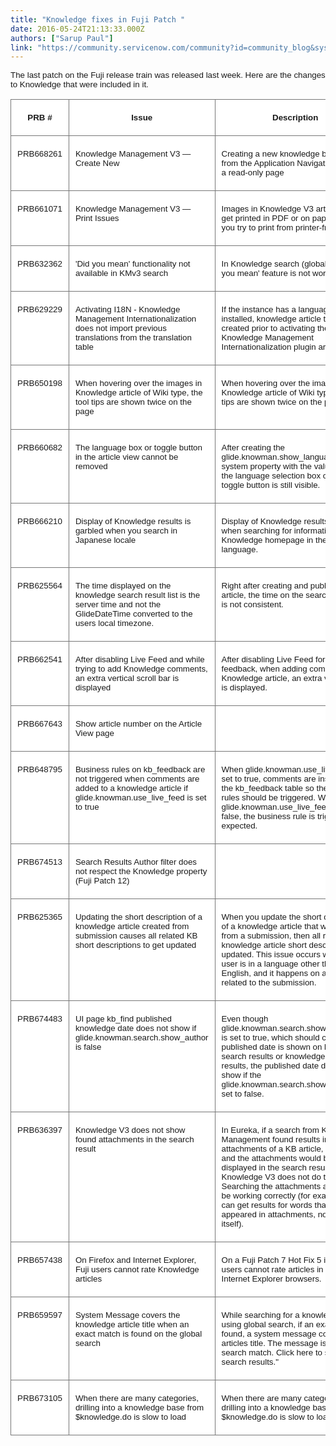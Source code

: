 ```yaml
---
title: "Knowledge fixes in Fuji Patch "
date: 2016-05-24T21:13:33.000Z
authors: ["Sarup Paul"]
link: "https://community.servicenow.com/community?id=community_blog&sys_id=936caea1dbd0dbc01dcaf3231f961960"
---
```

<p><span style="font-family: arial, helvetica, sans-serif; font-size: 10pt;"> The last patch on the Fuji release train was released last week. Here are the changes to Knowledge that were included in it.</span></p><p></p><p></p><table border="1" cellpadding="0" cellspacing="0" style="border: none; background: white;"><tbody><tr><td style="border: solid #777777 1.0pt; padding: 3.75pt 7.5pt 3.75pt 7.5pt;" valign="top"><p align="center" style="text-align: center;"><span style="font-size: 10pt; font-family: arial, helvetica, sans-serif;"><strong>PRB #</strong></span></p></td><td style="border: solid #777777 1.0pt; border-left: none; padding: 3.75pt 7.5pt 3.75pt 7.5pt;" valign="top"><p align="center" style="text-align: center;"><span style="font-size: 10pt; font-family: arial, helvetica, sans-serif;"><strong>Issue</strong></span></p></td><td style="border: solid #777777 1.0pt; border-left: none; padding: 3.75pt 7.5pt 3.75pt 7.5pt;" valign="top"><p align="center" style="text-align: center;"><span style="font-size: 10pt; font-family: arial, helvetica, sans-serif;"><strong>Description</strong></span></p></td></tr><tr><td style="border: solid #777777 1.0pt; border-top: none; padding: 3.75pt 7.5pt 3.75pt 7.5pt;" valign="top"><p style="text-align: justify;"><span style="font-size: 10pt; font-family: arial, helvetica, sans-serif;">PRB668261</span></p></td><td style="border-top: none; border-left: none; border-bottom: solid #777777 1.0pt; border-right: solid #777777 1.0pt; padding: 3.75pt 7.5pt 3.75pt 7.5pt;" valign="top"><p><span style="font-size: 10pt; font-family: arial, helvetica, sans-serif;">Knowledge Management V3 — Create New </span></p></td><td style="border-top: none; border-left: none; border-bottom: solid #777777 1.0pt; border-right: solid #777777 1.0pt; padding: 3.75pt 7.5pt 3.75pt 7.5pt;" valign="top"><p><span style="font-size: 10pt; font-family: arial, helvetica, sans-serif;">Creating a new knowledge base article from the Application Navigator leads to a read-only page</span></p></td></tr><tr><td style="border: solid #777777 1.0pt; border-top: none; padding: 3.75pt 7.5pt 3.75pt 7.5pt;" valign="top"><p style="text-align: justify;"><span style="font-size: 10pt; font-family: arial, helvetica, sans-serif;">PRB661071</span></p></td><td style="border-top: none; border-left: none; border-bottom: solid #777777 1.0pt; border-right: solid #777777 1.0pt; padding: 3.75pt 7.5pt 3.75pt 7.5pt;" valign="top"><p><span style="font-size: 10pt; font-family: arial, helvetica, sans-serif;">Knowledge Management V3 — Print Issues</span></p></td><td style="border-top: none; border-left: none; border-bottom: solid #777777 1.0pt; border-right: solid #777777 1.0pt; padding: 3.75pt 7.5pt 3.75pt 7.5pt;" valign="top"><p><span style="font-size: 10pt; font-family: arial, helvetica, sans-serif;">Images in Knowledge V3 articles do not get printed in PDF or on paper when you try to print from printer-friendly view</span></p></td></tr><tr><td style="border: solid #777777 1.0pt; border-top: none; padding: 3.75pt 7.5pt 3.75pt 7.5pt;" valign="top"><p style="text-align: justify;"><span style="font-size: 10pt; font-family: arial, helvetica, sans-serif;">PRB632362</span></p></td><td style="border-top: none; border-left: none; border-bottom: solid #777777 1.0pt; border-right: solid #777777 1.0pt; padding: 3.75pt 7.5pt 3.75pt 7.5pt;" valign="top"><p><span style="font-size: 10pt; font-family: arial, helvetica, sans-serif;">'Did you mean' functionality not available in KMv3 search</span></p></td><td style="border-top: none; border-left: none; border-bottom: solid #777777 1.0pt; border-right: solid #777777 1.0pt; padding: 3.75pt 7.5pt 3.75pt 7.5pt;" valign="top"><p><span style="font-size: 10pt; font-family: arial, helvetica, sans-serif;">In Knowledge search (global), the 'Did you mean' feature is not working.</span></p></td></tr><tr><td style="border: solid #777777 1.0pt; border-top: none; padding: 3.75pt 7.5pt 3.75pt 7.5pt;" valign="top"><p style="text-align: justify;"><span style="font-size: 10pt; font-family: arial, helvetica, sans-serif;">PRB629229</span></p></td><td style="border-top: none; border-left: none; border-bottom: solid #777777 1.0pt; border-right: solid #777777 1.0pt; padding: 3.75pt 7.5pt 3.75pt 7.5pt;" valign="top"><p><span style="font-size: 10pt; font-family: arial, helvetica, sans-serif;">Activating I18N - Knowledge Management Internationalization does not import previous translations from the translation table</span></p></td><td style="border-top: none; border-left: none; border-bottom: solid #777777 1.0pt; border-right: solid #777777 1.0pt; padding: 3.75pt 7.5pt 3.75pt 7.5pt;" valign="top"><p><span style="font-size: 10pt; font-family: arial, helvetica, sans-serif;">If the instance has a language plugin installed, knowledge article translations created prior to activating the I18N - Knowledge Management Internationalization plugin are lost.</span></p><p><span style="font-size: 10pt; font-family: arial, helvetica, sans-serif;"> </span></p></td></tr><tr><td style="border: solid #777777 1.0pt; border-top: none; padding: 3.75pt 7.5pt 3.75pt 7.5pt;" valign="top"><p style="text-align: justify;"><span style="font-size: 10pt; font-family: arial, helvetica, sans-serif;">PRB650198</span></p></td><td style="border-top: none; border-left: none; border-bottom: solid #777777 1.0pt; border-right: solid #777777 1.0pt; padding: 3.75pt 7.5pt 3.75pt 7.5pt;" valign="top"><p><span style="font-size: 10pt; font-family: arial, helvetica, sans-serif;">When hovering over the images in Knowledge article of Wiki type, the tool tips are shown twice on the page</span></p></td><td style="border-top: none; border-left: none; border-bottom: solid #777777 1.0pt; border-right: solid #777777 1.0pt; padding: 3.75pt 7.5pt 3.75pt 7.5pt;" valign="top"><p><span style="font-size: 10pt; font-family: arial, helvetica, sans-serif;">When hovering over the images in Knowledge article of Wiki type, the tool tips are shown twice on the page</span></p></td></tr><tr><td style="border: solid #777777 1.0pt; border-top: none; padding: 3.75pt 7.5pt 3.75pt 7.5pt;" valign="top"><p style="text-align: justify;"><span style="font-size: 10pt; font-family: arial, helvetica, sans-serif;">PRB660682</span></p></td><td style="border-top: none; border-left: none; border-bottom: solid #777777 1.0pt; border-right: solid #777777 1.0pt; padding: 3.75pt 7.5pt 3.75pt 7.5pt;" valign="top"><p><span style="font-size: 10pt; font-family: arial, helvetica, sans-serif;">The language box or toggle button in the article view cannot be removed</span></p></td><td style="border-top: none; border-left: none; border-bottom: solid #777777 1.0pt; border-right: solid #777777 1.0pt; padding: 3.75pt 7.5pt 3.75pt 7.5pt;" valign="top"><p><span style="font-size: 10pt; font-family: arial, helvetica, sans-serif;">After creating the glide.knowman.show_language_options system property with the value 'false', the language selection box or language toggle button is still visible.</span></p><p><span style="font-size: 10pt; font-family: arial, helvetica, sans-serif;"> </span></p></td></tr><tr><td style="border: solid #777777 1.0pt; border-top: none; padding: 3.75pt 7.5pt 3.75pt 7.5pt;" valign="top"><p style="text-align: justify;"><span style="font-size: 10pt; font-family: arial, helvetica, sans-serif;">PRB666210</span></p></td><td style="border-top: none; border-left: none; border-bottom: solid #777777 1.0pt; border-right: solid #777777 1.0pt; padding: 3.75pt 7.5pt 3.75pt 7.5pt;" valign="top"><p><span style="font-size: 10pt; font-family: arial, helvetica, sans-serif;">Display of Knowledge results is garbled when you search in Japanese locale</span></p></td><td style="border-top: none; border-left: none; border-bottom: solid #777777 1.0pt; border-right: solid #777777 1.0pt; padding: 3.75pt 7.5pt 3.75pt 7.5pt;" valign="top"><p><span style="font-size: 10pt; font-family: arial, helvetica, sans-serif;">Display of Knowledge results is garbled when searching for information from the Knowledge homepage in the Japanese language.</span></p><p><span style="font-size: 10pt; font-family: arial, helvetica, sans-serif;"> </span></p></td></tr><tr><td style="border: solid #777777 1.0pt; border-top: none; padding: 3.75pt 7.5pt 3.75pt 7.5pt;" valign="top"><p style="text-align: justify;"><span style="font-size: 10pt; font-family: arial, helvetica, sans-serif;">PRB625564</span></p></td><td style="border-top: none; border-left: none; border-bottom: solid #777777 1.0pt; border-right: solid #777777 1.0pt; padding: 3.75pt 7.5pt 3.75pt 7.5pt;" valign="top"><p><span style="font-size: 10pt; font-family: arial, helvetica, sans-serif;">The time displayed on the knowledge search result list is the server time and not the GlideDateTime converted to the users local timezone.</span></p></td><td style="border-top: none; border-left: none; border-bottom: solid #777777 1.0pt; border-right: solid #777777 1.0pt; padding: 3.75pt 7.5pt 3.75pt 7.5pt;" valign="top"><p><span style="font-size: 10pt; font-family: arial, helvetica, sans-serif;">Right after creating and publishing an article, the time on the search result list is not consistent.</span></p><p><span style="font-size: 10pt; font-family: arial, helvetica, sans-serif;"> </span></p></td></tr><tr><td style="border: solid #777777 1.0pt; border-top: none; padding: 3.75pt 7.5pt 3.75pt 7.5pt;" valign="top"><p style="text-align: justify;"><span style="font-size: 10pt; font-family: arial, helvetica, sans-serif;">PRB662541</span></p></td><td style="border-top: none; border-left: none; border-bottom: solid #777777 1.0pt; border-right: solid #777777 1.0pt; padding: 3.75pt 7.5pt 3.75pt 7.5pt;" valign="top"><p><span style="font-size: 10pt; font-family: arial, helvetica, sans-serif;">After disabling Live Feed and while trying to add Knowledge comments, an extra vertical scroll bar is displayed</span></p></td><td style="border-top: none; border-left: none; border-bottom: solid #777777 1.0pt; border-right: solid #777777 1.0pt; padding: 3.75pt 7.5pt 3.75pt 7.5pt;" valign="top"><p><span style="font-size: 10pt; font-family: arial, helvetica, sans-serif;">After disabling Live Feed for Knowledge feedback, when adding comments to Knowledge article, an extra vertical bar is displayed.</span></p><p><span style="font-size: 10pt; font-family: arial, helvetica, sans-serif;"> </span></p></td></tr><tr><td style="border: solid #777777 1.0pt; border-top: none; padding: 3.75pt 7.5pt 3.75pt 7.5pt;" valign="top"><p style="text-align: justify;"><span style="font-size: 10pt; font-family: arial, helvetica, sans-serif;">PRB667643</span></p></td><td style="border-top: none; border-left: none; border-bottom: solid #777777 1.0pt; border-right: solid #777777 1.0pt; padding: 3.75pt 7.5pt 3.75pt 7.5pt;" valign="top"><p><span style="font-size: 10pt; font-family: arial, helvetica, sans-serif;">Show article number on the Article View page</span></p></td><td style="border-top: none; border-left: none; border-bottom: solid #777777 1.0pt; border-right: solid #777777 1.0pt; padding: 3.75pt 7.5pt 3.75pt 7.5pt;" valign="top"><p><span style="font-size: 10pt; font-family: arial, helvetica, sans-serif;"> </span></p></td></tr><tr><td style="border: solid #777777 1.0pt; border-top: none; padding: 3.75pt 7.5pt 3.75pt 7.5pt;" valign="top"><p style="text-align: justify;"><span style="font-size: 10pt; font-family: arial, helvetica, sans-serif;">PRB648795</span></p></td><td style="border-top: none; border-left: none; border-bottom: solid #777777 1.0pt; border-right: solid #777777 1.0pt; padding: 3.75pt 7.5pt 3.75pt 7.5pt;" valign="top"><p><span style="font-size: 10pt; font-family: arial, helvetica, sans-serif;">Business rules on kb_feedback are not triggered when comments are added to a knowledge article if glide.knowman.use_live_feed is set to true</span></p></td><td style="border-top: none; border-left: none; border-bottom: solid #777777 1.0pt; border-right: solid #777777 1.0pt; padding: 3.75pt 7.5pt 3.75pt 7.5pt;" valign="top"><p><span style="font-size: 10pt; font-family: arial, helvetica, sans-serif;">When glide.knowman.use_live_feed is set to true, comments are inserted to the kb_feedback table so the business rules should be triggered. When the glide.knowman.use_live_feed is set to false, the business rule is triggered as expected.</span></p><p><span style="font-size: 10pt; font-family: arial, helvetica, sans-serif;"> </span></p></td></tr><tr><td style="border: solid #777777 1.0pt; border-top: none; padding: 3.75pt 7.5pt 3.75pt 7.5pt;" valign="top"><p style="text-align: justify;"><span style="font-size: 10pt; font-family: arial, helvetica, sans-serif;">PRB674513</span></p></td><td style="border-top: none; border-left: none; border-bottom: solid #777777 1.0pt; border-right: solid #777777 1.0pt; padding: 3.75pt 7.5pt 3.75pt 7.5pt;" valign="top"><p><span style="font-size: 10pt; font-family: arial, helvetica, sans-serif;">Search Results Author filter does not respect the Knowledge property (Fuji Patch 12)</span></p></td><td style="border-top: none; border-left: none; border-bottom: solid #777777 1.0pt; border-right: solid #777777 1.0pt; padding: 3.75pt 7.5pt 3.75pt 7.5pt;" valign="top"><p><span style="font-size: 10pt; font-family: arial, helvetica, sans-serif;"> </span></p></td></tr><tr><td style="border: solid #777777 1.0pt; border-top: none; padding: 3.75pt 7.5pt 3.75pt 7.5pt;" valign="top"><p style="text-align: justify;"><span style="font-size: 10pt; font-family: arial, helvetica, sans-serif;">PRB625365</span></p></td><td style="border-top: none; border-left: none; border-bottom: solid #777777 1.0pt; border-right: solid #777777 1.0pt; padding: 3.75pt 7.5pt 3.75pt 7.5pt;" valign="top"><p><span style="font-size: 10pt; font-family: arial, helvetica, sans-serif;">Updating the short description of a knowledge article created from submission causes all related KB short descriptions to get updated</span></p></td><td style="border-top: none; border-left: none; border-bottom: solid #777777 1.0pt; border-right: solid #777777 1.0pt; padding: 3.75pt 7.5pt 3.75pt 7.5pt;" valign="top"><p><span style="font-size: 10pt; font-family: arial, helvetica, sans-serif;">When you update the short description of a knowledge article that was created from a submission, then all related knowledge article short descriptions get updated. This issue occurs when the user is in a language other than English, and it happens on all articles related to the submission.</span></p><p><span style="font-size: 10pt; font-family: arial, helvetica, sans-serif;"> </span></p></td></tr><tr><td style="border: solid #777777 1.0pt; border-top: none; padding: 3.75pt 7.5pt 3.75pt 7.5pt;" valign="top"><p style="text-align: justify;"><span style="font-size: 10pt; font-family: arial, helvetica, sans-serif;">PRB674483</span></p></td><td style="border-top: none; border-left: none; border-bottom: solid #777777 1.0pt; border-right: solid #777777 1.0pt; padding: 3.75pt 7.5pt 3.75pt 7.5pt;" valign="top"><p><span style="font-size: 10pt; font-family: arial, helvetica, sans-serif;">UI page kb_find published knowledge date does not show if glide.knowman.search.show_author is false</span></p></td><td style="border-top: none; border-left: none; border-bottom: solid #777777 1.0pt; border-right: solid #777777 1.0pt; padding: 3.75pt 7.5pt 3.75pt 7.5pt;" valign="top"><p><span style="font-size: 10pt; font-family: arial, helvetica, sans-serif;">Even though glide.knowman.search.show_published is set to true, which should control if the published date is shown on kb_find search results or knowledge home page results, the published date does not show if the glide.knowman.search.show_author is set to false.</span></p><p><span style="font-size: 10pt; font-family: arial, helvetica, sans-serif;"> </span></p></td></tr><tr><td style="border: solid #777777 1.0pt; border-top: none; padding: 3.75pt 7.5pt 3.75pt 7.5pt;" valign="top"><p style="text-align: justify;"><span style="font-size: 10pt; font-family: arial, helvetica, sans-serif;">PRB636397</span></p></td><td style="border-top: none; border-left: none; border-bottom: solid #777777 1.0pt; border-right: solid #777777 1.0pt; padding: 3.75pt 7.5pt 3.75pt 7.5pt;" valign="top"><p><span style="font-size: 10pt; font-family: arial, helvetica, sans-serif;">Knowledge V3 does not show found attachments in the search result</span></p></td><td style="border-top: none; border-left: none; border-bottom: solid #777777 1.0pt; border-right: solid #777777 1.0pt; padding: 3.75pt 7.5pt 3.75pt 7.5pt;" valign="top"><p><span style="font-size: 10pt; font-family: arial, helvetica, sans-serif;">In Eureka, if a search from Knowledge Management found results in the attachments of a KB article, the article and the attachments would be displayed in the search results. Knowledge V3 does not do this. Searching the attachments appears to be working correctly (for example, users can get results for words that only appeared in attachments, not the article itself).</span></p></td></tr><tr><td style="border: solid #777777 1.0pt; border-top: none; padding: 3.75pt 7.5pt 3.75pt 7.5pt;" valign="top"><p style="text-align: justify;"><span style="font-size: 10pt; font-family: arial, helvetica, sans-serif;">PRB657438</span></p></td><td style="border-top: none; border-left: none; border-bottom: solid #777777 1.0pt; border-right: solid #777777 1.0pt; padding: 3.75pt 7.5pt 3.75pt 7.5pt;" valign="top"><p><span style="font-size: 10pt; font-family: arial, helvetica, sans-serif;">On Firefox and Internet Explorer, Fuji users cannot rate Knowledge articles</span></p></td><td style="border-top: none; border-left: none; border-bottom: solid #777777 1.0pt; border-right: solid #777777 1.0pt; padding: 3.75pt 7.5pt 3.75pt 7.5pt;" valign="top"><p><span style="font-size: 10pt; font-family: arial, helvetica, sans-serif;">On a Fuji Patch 7 Hot Fix 5 instance, users cannot rate articles in Firefox or Internet Explorer browsers.</span></p><p><span style="font-size: 10pt; font-family: arial, helvetica, sans-serif;"> </span></p></td></tr><tr><td style="border: solid #777777 1.0pt; border-top: none; padding: 3.75pt 7.5pt 3.75pt 7.5pt;" valign="top"><p style="text-align: justify;"><span style="font-size: 10pt; font-family: arial, helvetica, sans-serif;">PRB659597</span></p></td><td style="border-top: none; border-left: none; border-bottom: solid #777777 1.0pt; border-right: solid #777777 1.0pt; padding: 3.75pt 7.5pt 3.75pt 7.5pt;" valign="top"><p><span style="font-size: 10pt; font-family: arial, helvetica, sans-serif;">System Message covers the knowledge article title when an exact match is found on the global search</span></p></td><td style="border-top: none; border-left: none; border-bottom: solid #777777 1.0pt; border-right: solid #777777 1.0pt; padding: 3.75pt 7.5pt 3.75pt 7.5pt;" valign="top"><p><span style="font-size: 10pt; font-family: arial, helvetica, sans-serif;">While searching for a knowledge article using global search, if an exact match is found, a system message covers the articles title. The message is: "Exact search match. Click here to see full search results."</span></p><p><span style="font-size: 10pt; font-family: arial, helvetica, sans-serif;"> </span></p></td></tr><tr><td style="border: solid #777777 1.0pt; border-top: none; padding: 3.75pt 7.5pt 3.75pt 7.5pt;" valign="top"><p style="text-align: justify;"><span style="font-size: 10pt; font-family: arial, helvetica, sans-serif;">PRB673105</span></p></td><td style="border-top: none; border-left: none; border-bottom: solid #777777 1.0pt; border-right: solid #777777 1.0pt; padding: 3.75pt 7.5pt 3.75pt 7.5pt;" valign="top"><p><span style="font-size: 10pt; font-family: arial, helvetica, sans-serif;">When there are many categories, drilling into a knowledge base from $knowledge.do is slow to load</span></p></td><td style="border-top: none; border-left: none; border-bottom: solid #777777 1.0pt; border-right: solid #777777 1.0pt; padding: 3.75pt 7.5pt 3.75pt 7.5pt;" valign="top"><p><span style="font-size: 10pt; font-family: arial, helvetica, sans-serif;">When there are many categories, drilling into a knowledge base from $knowledge.do is slow to load</span></p></td></tr></tbody></table><p><span style="font-family: arial, helvetica, sans-serif; font-size: 10pt;"> </span></p>